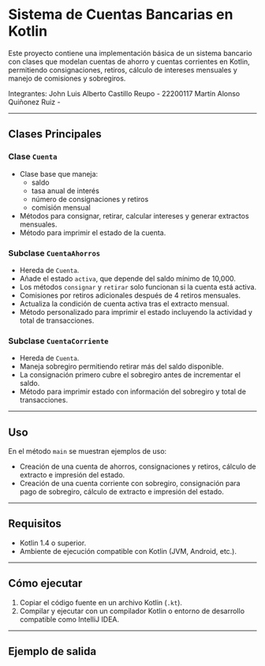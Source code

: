 # Sistema de Cuentas Bancarias en Kotlin

Este proyecto contiene una implementación básica de un sistema bancario con clases que modelan cuentas de ahorro y cuentas corrientes en Kotlin, permitiendo consignaciones, retiros, cálculo de intereses mensuales y manejo de comisiones y sobregiros.

Integrantes:
John Luis Alberto Castillo Reupo - 22200117
Martín Alonso Quiñonez Ruiz - 

---

## Clases Principales

### Clase `Cuenta`

- Clase base que maneja:
  - saldo
  - tasa anual de interés
  - número de consignaciones y retiros
  - comisión mensual
- Métodos para consignar, retirar, calcular intereses y generar extractos mensuales.
- Método para imprimir el estado de la cuenta.

### Subclase `CuentaAhorros`

- Hereda de `Cuenta`.
- Añade el estado `activa`, que depende del saldo mínimo de 10,000.
- Los métodos `consignar` y `retirar` solo funcionan si la cuenta está activa.
- Comisiones por retiros adicionales después de 4 retiros mensuales.
- Actualiza la condición de cuenta activa tras el extracto mensual.
- Método personalizado para imprimir el estado incluyendo la actividad y total de transacciones.

### Subclase `CuentaCorriente`

- Hereda de `Cuenta`.
- Maneja sobregiro permitiendo retirar más del saldo disponible.
- La consignación primero cubre el sobregiro antes de incrementar el saldo.
- Método para imprimir estado con información del sobregiro y total de transacciones.

---

## Uso

En el método `main` se muestran ejemplos de uso:

- Creación de una cuenta de ahorros, consignaciones y retiros, cálculo de extracto e impresión del estado.
- Creación de una cuenta corriente con sobregiro, consignación para pago de sobregiro, cálculo de extracto e impresión del estado.

---

## Requisitos

- Kotlin 1.4 o superior.
- Ambiente de ejecución compatible con Kotlin (JVM, Android, etc.).

---

## Cómo ejecutar

1. Copiar el código fuente en un archivo Kotlin (`.kt`).
2. Compilar y ejecutar con un compilador Kotlin o entorno de desarrollo compatible como IntelliJ IDEA.

---

## Ejemplo de salida

